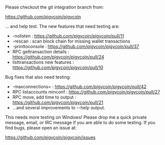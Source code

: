 Please checkout the git integration branch from:

https://github.com/pigycoin/pigycoin

... and help test.  The new features that need testing are:

* -nolisten : https://github.com/pigycoin/pigycoin/pull/11
* -rescan : scan block chain for missing wallet transactions
* -printtoconsole : https://github.com/pigycoin/pigycoin/pull/37
* RPC gettransaction details : https://github.com/pigycoin/pigycoin/pull/24
* listtransactions new features : https://github.com/pigycoin/pigycoin/pull/10

Bug fixes that also need testing:

* -maxconnections= : https://github.com/pigycoin/pigycoin/pull/42
* RPC listaccounts minconf : https://github.com/pigycoin/pigycoin/pull/27
* RPC move, add time to output : https://github.com/pigycoin/pigycoin/pull/21
* ...and several improvements to --help output.

This needs more testing on Windows!  Please drop me a quick private message, email, or IRC message if you are able to do some testing.  If you find bugs, please open an issue at:

https://github.com/pigycoin/pigycoin/issues
